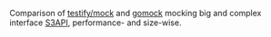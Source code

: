 Comparison of [testify/mock](https://github.com/stretchr/testify) and [gomock](https://github.com/golang/mock) mocking big and complex interface [S3API](https://github.com/aws/aws-sdk-go/blob/master/service/s3/s3iface/interface.go#L62-L397), performance- and size-wise. 